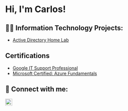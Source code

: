<h1>Hi, I'm Carlos! 

<h2>👨‍💻 Information Technology Projects:</h2>

  - [Active Directory Home Lab](https://github.com/MaciasCarlos/ActiveDirectoryLab)
  

<h2> Certifications </h2>

- [Google IT Support Professional](https://www.credly.com/badges/d8b9d350-0e1d-4712-aec4-f4b7a4400e6f/linked_in_profile)
- [Microsoft Certified: Azure Fundamentals](https://learn.microsoft.com/api/credentials/share/en-us/CarlosMacias-0015/BEAD08FE8113CB47?sharingId)

<h2> 🤳 Connect with me:</h2>

[<img align="left" alt="CarlosMacias | LinkedIn" width="22px" src="https://cdn.jsdelivr.net/npm/simple-icons@v3/icons/linkedin.svg" />][linkedin]

[linkedin]: https://linkedin.com/in/macias-carlos

<!--

Here are some ideas to get you started:

- 🔭 I’m currently working on ...
- 🌱 I’m currently learning ...
- 👯 I’m looking to collaborate on ...
- 🤔 I’m looking for help with ...
- 💬 Ask me about ...
- 📫 How to reach me: ...
- 😄 Pronouns: ...
- ⚡ Fun fact: ...
-->
